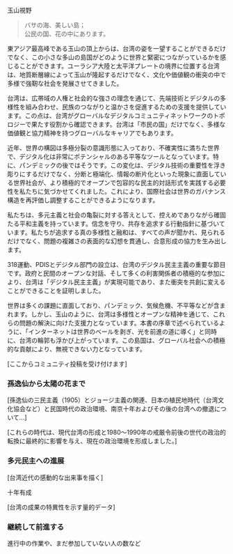 玉山視野

> バサの海、美しい島；<br>
> 公民の国、花の中にあります。

東アジア最高峰である玉山の頂上からは、台湾の姿を一望することができるだけでなく、この小さな多山の島国がどのように世界と緊密につながっているかを感じることができます。ユーラシア大陸と太平洋プレートの境界に位置する台湾は、地質断層線によって玉山が隆起するだけでなく、文化や価値観の衝突の中で多様で強靭な社会を発展させてきました。

台湾は、広帯域の人権と社会的な強さの理念を通じて、先端技術とデジタルの多様性を組み合わせ、民族のつながりと温かさを促進するための支援を提供しています。この点は、台湾がグローバルなデジタルコミュニティネットワークのトポロジーで果たす役割から確認できます。台湾は「市民の国」だけでなく、多様な価値観と協力精神を持つグローバルなキャリアでもあります。

近年、世界の構図は多極分裂の意識形態に入っており、不確実性に満ちた世界で、デジタル化は非常にポテンシャルのある平等なツールとなっています。特に、パンデミックの後ではそうです。この変化は、デジタル技術の重要性を浮き彫りにするだけでなく、分断と極端化、情報の断片化といった現象に直面している世界社会が、より積極的でオープンで包容的な民主的対話形式を実践する必要性を私たちに気づかせてくれました。これにより、国際社会は世界のガバナンス構造を再評価し調整することができるようになります。

私たちは、多元主義と社会の亀裂に対する答えとして、控えめでありながら確固たる平和主義を持っています。信念を守り、共存を追求する行動指針に基づいています。私たちが追求する真の多様性と融和は、すべての声が聞かれ、見られるだけでなく、問題の複雑さの表面的な幻想を貫通し、合意形成の協力を生み出します。

318運動、PDISとデジタル部門の設立は、台湾のデジタル民主主義の重要な節目です。政府と民間のオープンな対話、そして多くの利害関係者の積極的な参加により、台湾は「デジタル民主主義」が実現可能であり、また衝突を共創に変えることができることを証明しました。

世界は多くの課題に直面しており、パンデミック、気候危機、不平等などが含まれます。しかし、玉山のように、台湾は多様性とオープンな精神を通じて、これらの問題の解決に向けた支援力となっています。本書の序章で述べられているように、「インターネットは世界のベールを剥ぎ、光を前進の道に導く」と同時に、台湾の輪郭も浮かび上がっています。この島国は、グローバル社会への積極的な貢献により、無視できない力となっています。

[ここからコミュニティ投稿を受け付けます]

### 孫逸仙から太陽の花まで

[孫逸仙の三民主義（1905）とジョージ主義の関連、日本の植民地時代（台湾文化協会など）と民国時代の政治環境、南京十年およびその後の台湾への撤退について...]

[これらの時代は、現代台湾の形成と1980〜1990年の戒厳令前後の世代の政治的転換に最終的に影響を与え、現在の政治環境を形成しました。]


### 多元民主への進展

[台湾近代の感動的な出来事を描く]

十年有成

[台湾の成果の特異性を示す量的データ]

### 継続して前進する

進行中の作業や、まだ参加していない人の数など
